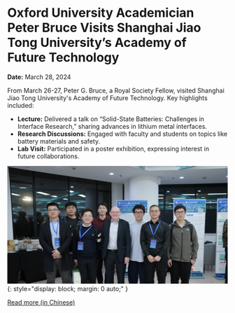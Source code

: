 # Oxford University Academician Peter Bruce Visits Shanghai Jiao Tong University’s Academy of Future Technology

**Date:** March 28, 2024

From March 26-27, Peter G. Bruce, a Royal Society Fellow, visited Shanghai Jiao Tong University's Academy of Future Technology. Key highlights included:

- **Lecture:** Delivered a talk on “Solid-State Batteries: Challenges in Interface Research,” sharing advances in lithium metal interfaces.
- **Research Discussions:** Engaged with faculty and students on topics like battery materials and safety.
- **Lab Visit:** Participated in a poster exhibition, expressing interest in future collaborations.

![Peter Bruce Group](peter_group.jpg){: style="display: block; margin: 0 auto;" }

[Read more (in Chinese)](https://gift.sjtu.edu.cn/2024/0403/c4774a8468/page.htm)
